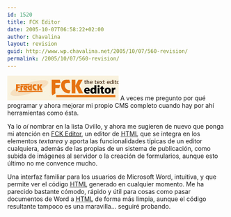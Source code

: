 ```yaml
---
id: 1520
title: FCK Editor
date: 2005-10-07T06:58:22+02:00
author: Chavalina
layout: revision
guid: http://www.wp.chavalina.net/2005/10/07/560-revision/
permalink: /2005/10/07/560-revision/
---
```

<a href="http://www.fckeditor.net" target="_blank"><img class="imgizqda" src="/imagenes/fotos/fckeditor.jpg" alt="FCKEditor" /></a> A veces me pregunto por qué programar y ahora mejorar mi propio CMS completo cuando hay por ah&iacute; herramientas como ésta.

Ya lo _o&iacute;_ nombrar en la lista Ovillo, y ahora me sugieren de nuevo que ponga mi atenci&oacute;n en <a href="http://www.fckeditor.net" target="_blank">FCK Editor</a>, un editor de <acronym title="HyperText Markup Language">HTML</acronym> que se integra en los elementos _textarea_ y aporta las funcionalidades t&iacute;picas de un editor cualquiera, además de las propias de un sistema de publicaci&oacute;n, como subida de imágenes al servidor o la creaci&oacute;n de formularios, aunque esto &uacute;ltimo no me convence mucho.

Una interfaz familiar para los usuarios de Microsoft Word, intuitiva, y que permite ver el c&oacute;digo <acronym title="HyperText Markup Language">HTML</acronym> generado en cualquier momento. Me ha parecido bastante c&oacute;modo, rápido y &uacute;til para cosas como pasar documentos de Word a <acronym title="HyperText Markup Language">HTML</acronym> de forma más limpia, aunque el c&oacute;digo resultante tampoco es una maravilla… seguiré probando.